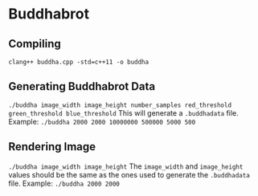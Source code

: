 # Buddhabrot
## Compiling
`clang++ buddha.cpp -std=c++11 -o buddha`
## Generating Buddhabrot Data
`./buddha image_width image_height number_samples red_threshold green_threshold blue_threshold`
This will generate a `.buddhadata` file.
Example: `./buddha 2000 2000 10000000 500000 5000 500`
## Rendering Image
`./buddha image_width image_height`
The `image_width` and `image_height` values should be the same as the ones used to generate the `.buddhadata` file.
Example: `./buddha 2000 2000`
